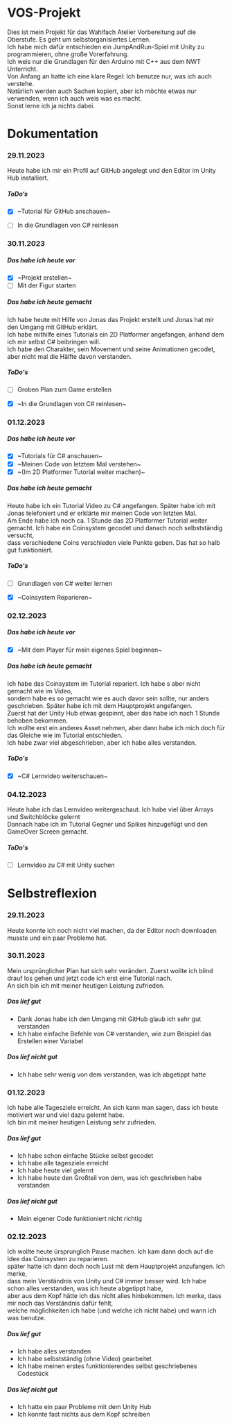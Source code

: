 # VOS-Projekt
Dies ist mein Projekt für das Wahlfach Atelier Vorbereitung auf die Oberstufe. Es geht um selbstorganisiertes Lernen. <br> 
Ich habe mich dafür entschieden ein JumpAndRun-Spiel mit Unity zu programmieren, ohne große Vorerfahrung. <br>
Ich weis nur die Grundlagen für den Arduino mit C++ aus dem NWT Unterricht. <br>
Von Anfang an hatte ich eine klare Regel: Ich benutze nur, was ich auch verstehe. <br>
Natürlich werden auch Sachen kopiert, aber ich möchte etwas nur verwenden, wenn ich auch weis was es macht. <br>
Sonst lerne ich ja nichts dabei. <br>


# Dokumentation
### 29.11.2023
Heute habe ich mir ein Profil auf GitHub angelegt und den Editor im Unity Hub installiert. <br>

##### ToDo‘s
- [x] ~Tutorial für GitHub anschauen~
- [ ] In die Grundlagen von C# reinlesen


### 30.11.2023
##### Das habe ich heute vor
- [x] ~Projekt erstellen~
- [ ] Mit der Figur starten

##### Das habe ich heute gemacht
Ich habe heute mit Hilfe von Jonas das Projekt erstellt und Jonas hat mir den Umgang mit GitHub erklärt. <br>
Ich habe mithilfe eines Tutorials ein 2D Platformer angefangen, anhand dem ich mir selbst C# beibringen will. <br>
Ich habe den Charakter, sein Movement und seine Animationen gecodet, aber nicht mal die Hälfte davon verstanden. <br>

##### ToDo's
- [ ] Groben Plan zum Game erstellen
- [x] ~In die Grundlagen von C# reinlesen~


### 01.12.2023
##### Das habe ich heute vor
- [x] ~Tutorials für C# anschauen~
- [x] ~Meinen Code von letztem Mal verstehen~
- [x] ~(Im 2D Platformer Tutorial weiter machen)~

##### Das habe ich heute gemacht
Heute habe ich ein Tutorial Video zu C# angefangen. Später habe ich mit Jonas telefoniert und er erklärte mir meinen Code von letzten Mal. <br>
Am Ende habe ich noch ca. 1 Stunde das 2D Platformer Tutorial weiter gemacht. Ich habe ein Coinsystem gecodet und danach noch selbstständig versucht, <br>
dass verschiedene Coins verschieden viele Punkte geben. Das hat so halb gut funktioniert. <br>

##### ToDo's
- [ ] Grundlagen von C# weiter lernen
- [x] ~Coinsystem Reparieren~


### 02.12.2023
##### Das habe ich heute vor
- [x] ~Mit dem Player für mein eigenes Spiel beginnen~

##### Das habe ich heute gemacht
Ich habe das Coinsystem im Tutorial repariert. Ich habe s aber nicht gemacht wie im Video, <br>
sondern habe es so gemacht wie es auch davor sein sollte, nur anders geschrieben. Später habe ich mit dem Hauptprojekt angefangen. <br>
Zuerst hat der Unity Hub etwas gespinnt, aber das habe ich nach 1 Stunde behoben bekommen. <br>
Ich wollte erst ein anderes Asset nehmen, aber dann habe ich mich doch für das Gleiche wie im Tutorial entschieden. <br>
Ich habe zwar viel abgeschrieben, aber ich habe alles verstanden. <br>

##### ToDo's
- [x] ~C# Lernvideo weiterschauen~

### 04.12.2023
Heute habe ich das Lernvideo weitergeschaut. Ich habe viel über Arrays und Switchblöcke gelernt <br>
Dannach habe ich im Tutorial Gegner und Spikes hinzugefügt und den GameOver Screen gemacht. <br>

##### ToDo's
- [ ] Lernvideo zu C# mit Unity suchen


# Selbstreflexion
### 29.11.2023
Heute konnte ich noch nicht viel machen, da der Editor noch downloaden musste und ein paar Probleme hat. <br>


### 30.11.2023
Mein ursprünglicher Plan hat sich sehr verändert. Zuerst wollte ich blind drauf los gehen und jetzt code ich erst eine Tutorial nach. <br>
An sich bin ich mit meiner heutigen Leistung zufrieden. <br>

##### Das lief gut
- Dank Jonas habe ich den Umgang mit GitHub glaub ich sehr gut verstanden
- Ich habe einfache Befehle von C# verstanden, wie zum Beispiel das Erstellen einer Variabel

##### Das lief nicht gut
- Ich habe sehr wenig von dem verstanden, was ich abgetippt hatte

 
### 01.12.2023
Ich habe alle Tagesziele erreicht. An sich kann man sagen, dass ich heute motiviert war und viel dazu gelernt habe. <br>
Ich bin mit meiner heutigen Leistung sehr zufrieden. <br>

##### Das lief gut
- Ich habe schon einfache Stücke selbst gecodet
- Ich habe alle tagesziele erreicht
- Ich habe heute viel gelernt
- Ich habe heute den Großteil von dem, was ich geschrieben habe verstanden

##### Das lief nicht gut
- Mein eigener Code funktioniert nicht richtig


### 02.12.2023
Ich wollte heute ürsprunglich Pause machen. Ich kam dann doch auf die Idee das Coinsystem zu reparieren. <br>
später hatte ich dann doch noch Lust mit dem Hauptprojekt anzufangen. Ich merke, <br>
dass mein Verständnis von Unity und C# immer besser wird. Ich habe schon alles verstanden, was ich heute abgetippt habe, <br>
aber aus dem Kopf hätte ich das nicht alles hinbekommen. Ich merke, dass mir noch das Verständnis dafür fehlt, <br>
welche möglichkeiten ich habe (und welche ich nicht habe) und wann ich was benutze. <br>

##### Das lief gut
- Ich habe alles verstanden
- Ich habe selbstständig (ohne Video) gearbeitet
- Ich habe meinen erstes funktionierendes selbst geschriebenes Codestück

##### Das lief nicht gut
- Ich hatte ein paar Probleme mit dem Unity Hub
- Ich konnte fast nichts aus dem Kopf schreiben
